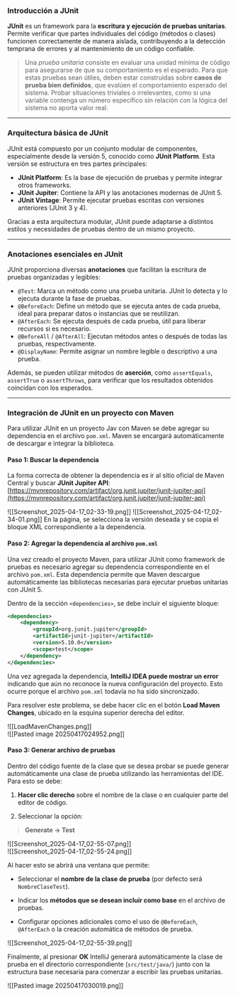 ### Introducción a JUnit

**JUnit** es un framework para la **escritura y ejecución de pruebas unitarias**. Permite verificar que partes individuales del código (métodos o clases) funcionen correctamente de manera aislada, contribuyendo a la detección temprana de errores y al mantenimiento de un código confiable.

> Una *prueba unitaria* consiste en evaluar una unidad mínima de código para asegurarse de que su comportamiento es el esperado. Para que estas pruebas sean útiles, deben estar construidas sobre **casos de prueba bien definidos**, que evalúen el comportamiento esperado del sistema. Probar situaciones triviales o irrelevantes, como si una variable contenga un número específico sin relación con la lógica del sistema no aporta valor real.

---
### Arquitectura básica de JUnit

JUnit está compuesto por un conjunto modular de componentes, especialmente desde la versión 5, conocido como **JUnit Platform**. Esta versión se estructura en tres partes principales:

- **JUnit Platform**: Es la base de ejecución de pruebas y permite integrar otros frameworks.
- **JUnit Jupiter**: Contiene la API y las anotaciones modernas de JUnit 5.
- **JUnit Vintage**: Permite ejecutar pruebas escritas con versiones anteriores (JUnit 3 y 4).

Gracias a esta arquitectura modular, JUnit puede adaptarse a distintos estilos y necesidades de pruebas dentro de un mismo proyecto.

---
### Anotaciones esenciales en JUnit

JUnit proporciona diversas **anotaciones** que facilitan la escritura de pruebas organizadas y legibles:

- `@Test`: Marca un método como una prueba unitaria. JUnit lo detecta y lo ejecuta durante la fase de pruebas.
- `@BeforeEach`: Define un método que se ejecuta antes de cada prueba, ideal para preparar datos o instancias que se reutilizan.
- `@AfterEach`: Se ejecuta después de cada prueba, útil para liberar recursos si es necesario.
- `@BeforeAll` / `@AfterAll`: Ejecutan métodos antes o después de todas las pruebas, respectivamente.
- `@DisplayName`: Permite asignar un nombre legible o descriptivo a una prueba.

Además, se pueden utilizar métodos de **aserción**, como `assertEquals`, `assertTrue` o `assertThrows`, para verificar que los resultados obtenidos coincidan con los esperados.

---
### Integración de JUnit en un proyecto con Maven

Para utilizar JUnit en un proyecto Jav con Maven se debe agregar su dependencia en el archivo `pom.xml`. Maven se encargará automáticamente de descargar e integrar la biblioteca.

#### Paso 1: Buscar la dependencia

La forma correcta de obtener la dependencia es ir al sitio oficial de Maven Central y buscar **JUnit Jupiter API**:  
[https://mvnrepository.com/artifact/org.junit.jupiter/junit-jupiter-api](https://mvnrepository.com/artifact/org.junit.jupiter/junit-jupiter-api)

![[Screenshot_2025-04-17_02-33-19.png]]
![[Screenshot_2025-04-17_02-34-01.png]]
En la página, se selecciona la versión deseada y se copia el bloque XML correspondiente a la dependencia.

#### Paso 2: Agregar la dependencia al archivo `pom.xml`

Una vez creado el proyecto Maven, para utilizar JUnit como framework de pruebas es necesario agregar su dependencia correspondiente en el archivo `pom.xml`. Esta dependencia permite que Maven descargue automáticamente las bibliotecas necesarias para ejecutar pruebas unitarias con JUnit 5.

Dentro de la sección `<dependencies>`, se debe incluir el siguiente bloque:

```xml
<dependencies>
    <dependency>
        <groupId>org.junit.jupiter</groupId>
        <artifactId>junit-jupiter</artifactId>
        <version>5.10.0</version>
        <scope>test</scope>
    </dependency>
</dependencies>
```

Una vez agregada la dependencia, **IntelliJ IDEA puede mostrar un error** indicando que aún no reconoce la nueva configuración del proyecto. Esto ocurre porque el archivo `pom.xml` todavía no ha sido sincronizado.

Para resolver este problema, se debe hacer clic en el botón **Load Maven Changes**, ubicado en la esquina superior derecha del editor.

![[LoadMavenChanges.png]]  
![[Pasted image 20250417024952.png]]

#### Paso 3: Generar archivo de pruebas

Dentro del código fuente de la clase que se desea probar se puede generar automáticamente una clase de prueba utilizando las herramientas del IDE. Para esto se debe:

1. **Hacer clic derecho** sobre el nombre de la clase o en cualquier parte del editor de código.

2. Seleccionar la opción:
> **Generate → Test**

![[Screenshot_2025-04-17_02-55-07.png]]  
![[Screenshot_2025-04-17_02-55-24.png]]

Al hacer esto se abrirá una ventana que permite:

- Seleccionar el **nombre de la clase de prueba** (por defecto será `NombreClaseTest`).

- Indicar los **métodos que se desean incluir como base** en el archivo de pruebas.

- Configurar opciones adicionales como el uso de `@BeforeEach`, `@AfterEach` o la creación automática de métodos de prueba.

![[Screenshot_2025-04-17_02-55-39.png]]  

Finalmente, al presionar **OK** IntelliJ generará automáticamente la clase de prueba en el directorio correspondiente (`src/test/java/`) junto con la estructura base necesaria para comenzar a escribir las pruebas unitarias.

![[Pasted image 20250417030019.png]]
